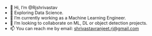 - 👋 Hi, I’m @Rjshrivastav
- 👀 Exploring Data Science.
- 🌱 I’m currently working as a Machine Learning Engineer.
- 💞️ I’m looking to collaborate on ML, DL or object detection projects.
- 📫 You can reach me by email: shrivastavranjeet.rj@gmail.com

<!---
Rjshrivastav/Rjshrivastav is a ✨ special ✨ repository because its `README.md` (this file) appears on your GitHub profile.
You can click the Preview link to take a look at your changes.
--->
